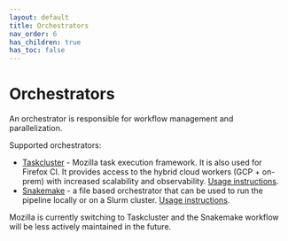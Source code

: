 ```yaml
---
layout: default
title: Orchestrators
nav_order: 6
has_children: true
has_toc: false
---
```


# Orchestrators

An orchestrator is responsible for workflow management and parallelization.

Supported orchestrators:

- [Taskcluster](https://taskcluster.net/) - Mozilla task execution framework. It is also used for Firefox CI. 
  It provides access to the hybrid cloud workers (GCP + on-prem) with increased scalability and observability. 
  [Usage instructions](task-cluster.md).
- [Snakemake](https://snakemake.github.io/) - a file based orchestrator that can be used to run the pipeline locally or on a Slurm cluster. 
  [Usage instructions](snakemake.md). 

Mozilla is currently switching to Taskcluster and the Snakemake workflow will be less actively maintained in the future.
